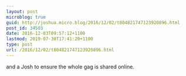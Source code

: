 ```yaml
---
layout: post
microblog: true
guid: http://joshua.micro.blog/2016/12/02/t804821747123920896.html
post_id: 34503
date: 2016-12-03T09:57:12+1100
lastmod: 2019-07-30T17:41:20+1100
type: post
url: /2016/12/02/t804821747123920896.html
---
```

and a Josh to ensure the whole gag is shared online.
